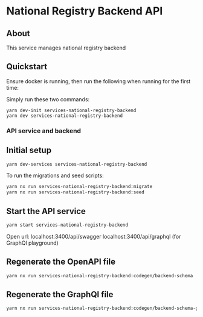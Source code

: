 # National Registry Backend API

## About

This service manages national registry backend

## Quickstart

Ensure docker is running, then run the following when running for the first time:

Simply run these two commands:

```
yarn dev-init services-national-registry-backend
yarn dev services-national-registry-backend
```

### API service and backend

## Initial setup

```bash
yarn dev-services services-national-registry-backend
```

To run the migrations and seed scripts:

```bash
yarn nx run services-national-registry-backend:migrate
yarn nx run services-national-registry-backend:seed
```

## Start the API service

```bash
yarn start services-national-registry-backend
```

Open url:
localhost:3400/api/swagger
localhost:3400/api/graphql (for GraphQl playground)

## Regenerate the OpenAPI file

```bash
yarn nx run services-national-registry-backend:codegen/backend-schema
```

## Regenerate the GraphQl file

```bash
yarn nx run services-national-registry-backend:codegen/backend-schema-graphql
```
